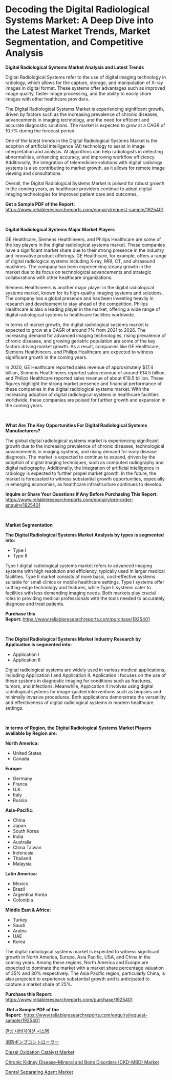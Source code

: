 <p><h1>Decoding the Digital Radiological Systems Market: A Deep Dive into the Latest Market Trends, Market Segmentation, and Competitive Analysis</h1></p><p><strong>Digital Radiological Systems Market Analysis and Latest Trends</strong></p>
<p><p>Digital Radiological Systems refer to the use of digital imaging technology in radiology, which allows for the capture, storage, and manipulation of X-ray images in digital format. These systems offer advantages such as improved image quality, faster image processing, and the ability to easily share images with other healthcare providers.</p><p>The Digital Radiological Systems Market is experiencing significant growth, driven by factors such as the increasing prevalence of chronic diseases, advancements in imaging technology, and the need for efficient and accurate diagnostic solutions. The market is expected to grow at a CAGR of 10.7% during the forecast period.</p><p>One of the latest trends in the Digital Radiological Systems Market is the adoption of artificial intelligence (AI) technology to assist in image interpretation and analysis. AI algorithms can help radiologists in detecting abnormalities, enhancing accuracy, and improving workflow efficiency. Additionally, the integration of telemedicine solutions with digital radiology systems is also contributing to market growth, as it allows for remote image viewing and consultations.</p><p>Overall, the Digital Radiological Systems Market is poised for robust growth in the coming years, as healthcare providers continue to adopt digital imaging technologies for improved patient care and outcomes.</p></p>
<p><strong>Get a Sample PDF of the Report:&nbsp;</strong> <a href="https://www.reliableresearchreports.com/enquiry/request-sample/1925401">https://www.reliableresearchreports.com/enquiry/request-sample/1925401</a></p>
<p>&nbsp;</p>
<p><strong>Digital Radiological Systems Major Market Players</strong></p>
<p><p>GE Healthcare, Siemens Healthineers, and Philips Healthcare are some of the key players in the digital radiological systems market. These companies have a significant market share due to their strong presence in the industry and innovative product offerings. GE Healthcare, for example, offers a range of digital radiological systems including X-ray, MRI, CT, and ultrasound machines. The company has been experiencing steady growth in the market due to its focus on technological advancements and strategic collaborations with other healthcare organizations.</p><p>Siemens Healthineers is another major player in the digital radiological systems market, known for its high-quality imaging systems and solutions. The company has a global presence and has been investing heavily in research and development to stay ahead of the competition. Philips Healthcare is also a leading player in the market, offering a wide range of digital radiological systems to healthcare facilities worldwide.</p><p>In terms of market growth, the digital radiological systems market is expected to grow at a CAGR of around 7% from 2021 to 2026. The increasing demand for advanced imaging technologies, rising prevalence of chronic diseases, and growing geriatric population are some of the key factors driving market growth. As a result, companies like GE Healthcare, Siemens Healthineers, and Philips Healthcare are expected to witness significant growth in the coming years.</p><p>In 2020, GE Healthcare reported sales revenue of approximately $17.4 billion, Siemens Healthineers reported sales revenue of around €14.5 billion, and Philips Healthcare reported sales revenue of about €19.5 billion. These figures highlight the strong market presence and financial performance of these companies in the digital radiological systems market. With the increasing adoption of digital radiological systems in healthcare facilities worldwide, these companies are poised for further growth and expansion in the coming years.</p></p>
<p>&nbsp;</p>
<p><strong>What Are The Key Opportunities For Digital Radiological Systems Manufacturers?</strong></p>
<p><p>The global digital radiological systems market is experiencing significant growth due to the increasing prevalence of chronic diseases, technological advancements in imaging systems, and rising demand for early disease diagnosis. The market is expected to continue to expand, driven by the adoption of digital imaging techniques, such as computed radiography and digital radiography. Additionally, the integration of artificial intelligence in radiology is expected to further propel market growth. In the future, the market is forecasted to witness substantial growth opportunities, especially in emerging economies, as healthcare infrastructure continues to develop.</p></p>
<p><strong>Inquire or Share Your Questions If Any Before Purchasing This Report:</strong> <a href="https://www.reliableresearchreports.com/enquiry/pre-order-enquiry/1925401">https://www.reliableresearchreports.com/enquiry/pre-order-enquiry/1925401</a></p>
<p>&nbsp;</p>
<p><strong>Market Segmentation</strong></p>
<p><strong>The Digital Radiological Systems Market Analysis by types is segmented into:</strong></p>
<p><ul><li>Type I</li><li>Type II</li></ul></p>
<p><p>Type I digital radiological systems market refers to advanced imaging systems with high resolution and efficiency, typically used in larger medical facilities. Type II market consists of more basic, cost-effective systems suitable for small clinics or mobile healthcare settings. Type I systems offer cutting-edge technology and features, while Type II systems cater to facilities with less demanding imaging needs. Both markets play crucial roles in providing medical professionals with the tools needed to accurately diagnose and treat patients.</p></p>
<p><strong>Purchase this Report:&nbsp;</strong><a href="https://www.reliableresearchreports.com/purchase/1925401">https://www.reliableresearchreports.com/purchase/1925401</a></p>
<p>&nbsp;</p>
<p><strong>The Digital Radiological Systems Market Industry Research by Application is segmented into:</strong></p>
<p><ul><li>Application I</li><li>Application II</li></ul></p>
<p><p>Digital radiological systems are widely used in various medical applications, including Application I and Application II. Application I focuses on the use of these systems in diagnostic imaging for conditions such as fractures, tumors, and infections. Meanwhile, Application II involves using digital radiological systems for image-guided interventions such as biopsies and minimally invasive procedures. Both applications demonstrate the versatility and effectiveness of digital radiological systems in modern healthcare settings.</p></p>
<p>&nbsp;</p>
<p><strong>In terms of Region, the Digital Radiological Systems Market Players available by Region are:</strong></p>
<p>
    <p> <strong> North America: </strong>
        <ul>
            <li>United States</li>
            <li>Canada</li>
        </ul>
        </p> 
    <p> <strong> Europe: </strong>
        <ul>
            <li>Germany</li>
            <li>France</li>
            <li>U.K.</li>
            <li>Italy</li>
            <li>Russia</li>
        </ul>
        </p> 
    <p> <strong> Asia-Pacific: </strong>
        <ul>
            <li>China</li>
            <li>Japan</li>
            <li>South Korea</li>
            <li>India</li>
            <li>Australia</li>
            <li>China Taiwan</li>
            <li>Indonesia</li>
            <li>Thailand</li>
            <li>Malaysia</li>
        </ul>
        </p> 
    <p> <strong> Latin America: </strong>
        <ul>
            <li>Mexico</li>
            <li>Brazil</li>
            <li>Argentina Korea</li>
            <li>Colombia</li>
        </ul>
        </p> 
    <p> <strong> Middle East & Africa: </strong>
        <ul>
            <li>Turkey</li>
            <li>Saudi</li>
            <li>Arabia</li>
            <li>UAE</li>
            <li>Korea</li>
        </ul>
    </p>
    </p>
<p><p>The digital radiological systems market is expected to witness significant growth in North America, Europe, Asia Pacific, USA, and China in the coming years. Among these regions, North America and Europe are expected to dominate the market with a market share percentage valuation of 35% and 30% respectively. The Asia Pacific region, particularly China, is also projected to experience substantial growth and is anticipated to capture a market share of 25%.</p></p>
<p><strong>Purchase this Report: </strong><a href="https://www.reliableresearchreports.com/purchase/1925401">https://www.reliableresearchreports.com/purchase/1925401</a></p>
<p>&nbsp;<strong>Get a Sample PDF of the Report:&nbsp;&nbsp;</strong><a href="https://www.reliableresearchreports.com/enquiry/request-sample/1925401">https://www.reliableresearchreports.com/enquiry/request-sample/1925401</a></p>
<p><strong></strong></p>
<p><p><a href="https://medium.com/@cdxynbcyiw5198/%EA%B4%80%EC%84%B1-%ED%95%AD%EB%B2%95-%EC%8B%9C%EC%8A%A4%ED%85%9C-%EC%8B%9C%EC%9E%A5-%EC%8B%9C%EC%9E%A5-%EC%A0%90%EC%9C%A0%EC%9C%A8-%EC%8B%9C%EC%9E%A5-%EB%8F%99%ED%96%A5-%EB%B0%8F-%EB%AF%B8%EB%9E%98-%EC%84%B1%EC%9E%A5-%ED%83%90%EC%83%89-382958c0a4b6">관성 내비게이션 시스템</a></p><p><a href="https://medium.com/@sophiaard2003/%E6%B6%88%E9%98%B2%E3%83%9D%E3%83%B3%E3%83%97%E3%82%B3%E3%83%B3%E3%83%88%E3%83%AD%E3%83%BC%E3%83%A9%E3%83%BC%E5%B8%82%E5%A0%B4%E3%81%AE%E5%B1%95%E6%9C%9B-%E6%A5%AD%E7%95%8C%E6%A6%82%E8%A6%81%E3%81%A8%E4%BA%88%E6%B8%AC-2024%E5%B9%B4%E3%81%8B%E3%82%892031%E5%B9%B4-52f0cb57ba1c">消防ポンプコントローラー</a></p><p><a href="https://view.publitas.com/reportprime-1/diesel-oxidation-catalyst-market-provides-detailed-segmentation-of-this-market-based-on-type-application-and-region-and-forecast-for-the-period-from-2024-2031/">Diesel Oxidation Catalyst Market</a></p><p><a href="https://forested-sushi-9b0.notion.site/Chronic-Kidney-Disease-Mineral-and-Bone-Disorders-CKD-MBD-Market-Research-Report-Forecasted-for-Pe-24766021b0564b0a9ff91a84e296c8f3">Chronic Kidney Disease–Mineral and Bone Disorders (CKD-MBD) Market</a></p><p><a href="https://summer-dogwood-3e9.notion.site/Dental-Separating-Agent-Market-Research-Report-Forecasted-for-Period-from-2024-2031-by-Market-Typ-8032ad6d02b74828a90315a13411885b">Dental Separating Agent Market</a></p></p>